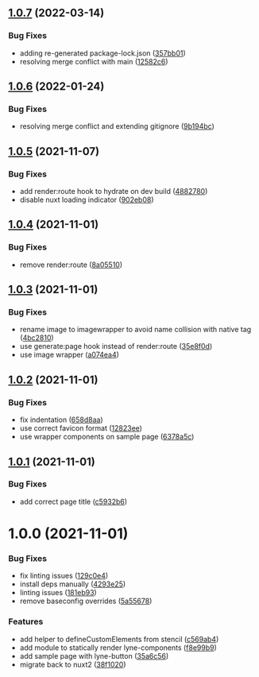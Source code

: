 ## [1.0.7](https://github.com/lyne-design-system/lyne-components-demo/compare/v1.0.6...v1.0.7) (2022-03-14)


### Bug Fixes

* adding re-generated package-lock.json ([357bb01](https://github.com/lyne-design-system/lyne-components-demo/commit/357bb01698aed59c7ded891cf3108a8129d91ed5))
* resolving merge conflict with main ([12582c6](https://github.com/lyne-design-system/lyne-components-demo/commit/12582c6745c23a0a5283c45d29fa1d9f7f9a1d43))

## [1.0.6](https://github.com/lyne-design-system/lyne-components-demo/compare/v1.0.5...v1.0.6) (2022-01-24)


### Bug Fixes

* resolving merge conflict and extending gitignore ([9b194bc](https://github.com/lyne-design-system/lyne-components-demo/commit/9b194bcbb9cc475c51c0d13a752d9e4f1f0260b7))

## [1.0.5](https://github.com/lyne-design-system/lyne-components-demo/compare/v1.0.4...v1.0.5) (2021-11-07)


### Bug Fixes

* add render:route hook to hydrate on dev build ([4882780](https://github.com/lyne-design-system/lyne-components-demo/commit/4882780d77dbcede97c330425ed374a1d8c2737b))
* disable nuxt loading indicator ([902eb08](https://github.com/lyne-design-system/lyne-components-demo/commit/902eb0867d0691a69752a7e157f36e241d445eda))

## [1.0.4](https://github.com/lyne-design-system/lyne-components-demo/compare/v1.0.3...v1.0.4) (2021-11-01)


### Bug Fixes

* remove render:route ([8a05510](https://github.com/lyne-design-system/lyne-components-demo/commit/8a055109538efa3e85cf2a1ad1c9cbb4d61a1df2))

## [1.0.3](https://github.com/lyne-design-system/lyne-components-demo/compare/v1.0.2...v1.0.3) (2021-11-01)


### Bug Fixes

* rename image to imagewrapper to avoid name collision with native tag ([4bc2810](https://github.com/lyne-design-system/lyne-components-demo/commit/4bc2810682ec647642413710a21ab13a1f7d6631))
* use generate:page hook instead of render:route ([35e8f0d](https://github.com/lyne-design-system/lyne-components-demo/commit/35e8f0d78071b8765ab4d2e6351d52739546a4f2))
* use image wrapper ([a074ea4](https://github.com/lyne-design-system/lyne-components-demo/commit/a074ea4c772eb6849c76bc3db16ccb6afbe158c0))

## [1.0.2](https://github.com/lyne-design-system/lyne-components-demo/compare/v1.0.1...v1.0.2) (2021-11-01)


### Bug Fixes

* fix indentation ([658d8aa](https://github.com/lyne-design-system/lyne-components-demo/commit/658d8aab344d31b745ab5c25360cfa74e0837445))
* use correct favicon format ([12823ee](https://github.com/lyne-design-system/lyne-components-demo/commit/12823eed5625f98a9b5419caf6c08f3f645be8eb))
* use wrapper components on sample page ([6378a5c](https://github.com/lyne-design-system/lyne-components-demo/commit/6378a5c1b16812b98c2f62ce7eaf90846f97c5db))

## [1.0.1](https://github.com/lyne-design-system/lyne-components-demo/compare/v1.0.0...v1.0.1) (2021-11-01)


### Bug Fixes

* add correct page title ([c5932b6](https://github.com/lyne-design-system/lyne-components-demo/commit/c5932b635d7769667d5fdfdb00769af6644988d8))

# 1.0.0 (2021-11-01)


### Bug Fixes

* fix linting issues ([129c0e4](https://github.com/lyne-design-system/lyne-components-demo/commit/129c0e42ce23c35be5648fdb733a58d69f3a8b49))
* install deps manually ([4293e25](https://github.com/lyne-design-system/lyne-components-demo/commit/4293e25d577a0c6b95fa2c72e6519c60d56572e0))
* linting issues ([181eb93](https://github.com/lyne-design-system/lyne-components-demo/commit/181eb937eee6d8888c7c34063e4d26c0377a9212))
* remove baseconfig overrides ([5a55678](https://github.com/lyne-design-system/lyne-components-demo/commit/5a55678bbf991ed6b56f3a10790ddf83c0cb5ffc))


### Features

* add helper to defineCustomElements from stencil ([c569ab4](https://github.com/lyne-design-system/lyne-components-demo/commit/c569ab4453ca9874ae77860cd5cade4a27767caa))
* add module to statically render lyne-components ([f8e99b9](https://github.com/lyne-design-system/lyne-components-demo/commit/f8e99b916832647446c8e5f497e54aa6518001b0))
* add sample page with lyne-button ([35a6c56](https://github.com/lyne-design-system/lyne-components-demo/commit/35a6c563cf2c06aaad6bbb12495be5e0ab9e66b4))
* migrate back to nuxt2 ([38f1020](https://github.com/lyne-design-system/lyne-components-demo/commit/38f10205a1a96a7ebc0b872450af2c9d87829de2))
